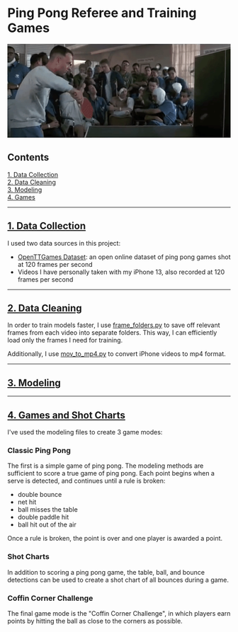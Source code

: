 # Ping Pong Referee and Training Games

<p align="center">
  <img src="./Misc/ForrestGump.gif" width=600 />
</p>


## Contents

[1. Data Collection](#Data-Collection)\
[2. Data Cleaning](#Data-Cleaning)\
[3. Modeling](#Modeling)\
[4. Games](#Games)

<hr>

<a name="Data-Collection"></a>

## [1. Data Collection](Data_Collection/)

I used two data sources in this project:
- <a href="https://lab.osai.ai/">OpenTTGames Dataset</a>: an open online dataset of ping pong games shot at 120 frames per second
- Videos I have personally taken with my iPhone 13, also recorded at 120 frames per second

<!-- In both cases I labeled these videos using <a href="https://labelbox.com/">LabelBox</a>, an online data annotation tool.
LabelBox limits the size of videos that can be uploaded, so I use [split_videos.py](/Data_Collection/split_videos.py) to split them up into smaller videos that can be uploaded.
After labeling the videos, I download the labels to the [Data](/Data) folder using [download_labels.py](/Data_Collection/download_labels.py). -->


<hr>
<a name="Data-Cleaning"></a>

## [2. Data Cleaning](Data_Cleaning/)

In order to train models faster, I use [frame_folders.py](/Data_Cleaning/frame_folders.py) to save off relevant frames from each video into separate folders.
This way, I can efficiently load only the frames I need for training.

Additionally, I use [mov_to_mp4.py](/Data_Cleaning/mov_to_mp4.py) to convert iPhone videos to mp4 format.

<hr>
<a name="Modeling"></a>

## [3. Modeling](Modeling/)

<!-- Four models are trained in this project:
- [Ball Present](/Modeling/ball_present.py): predicting whether the ball is present in the current frame or not
- [Ball Location](/Modeling/ball_location.py): predicting the ball's location (given that it's in the frame)
- [Table Detection](/Modeling/table_detection.py): locating the four corners of the table
- [Event Detection](/Modeling/event_detection.py): identifying when an event occurs (serve, bounce, paddle hit, net hit)

[predict.py](/Modeling/predict.py) uses the trained models to create another json file with the models' predictions for the ball, table, and events. -->

<hr>
<a name="Games"></a>

## [4. Games and Shot Charts](Games/)

I've used the modeling files to create 3 game modes:

### Classic Ping Pong
The first is a simple game of ping pong. The modeling methods are sufficient to score a true game of ping pong. Each point begins when a serve is detected, and continues until a rule is broken:
- double bounce
- net hit
- ball misses the table
- double paddle hit
- ball hit out of the air

Once a rule is broken, the point is over and one player is awarded a point.

### Shot Charts
In addition to scoring a ping pong game, the table, ball, and bounce detections can be used to create a shot chart of all bounces during a game.

<!-- TODO image of a sample shot chart -->

### Coffin Corner Challenge
The final game mode is the "Coffin Corner Challenge", in which players earn points by hitting the ball as close to the corners as possible.

<!-- TODO image of the coffin corner table -->
